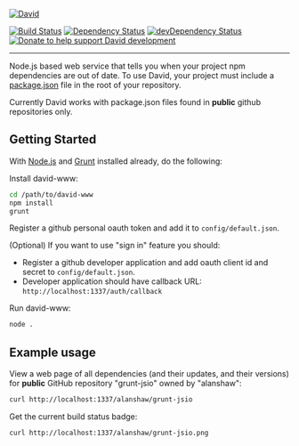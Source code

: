 [![David](https://raw.github.com/alanshaw/david-www/master/david.png)](https://david-dm.org/)

[![Build Status](https://img.shields.io/travis/alanshaw/david-www/master.svg?style=flat)](https://travis-ci.org/alanshaw/david-www)
[![Dependency Status](https://david-dm.org/alanshaw/david-www.svg?style=flat)](https://david-dm.org/alanshaw/david-www)
[![devDependency Status](https://david-dm.org/alanshaw/david-www/dev-status.svg?style=flat)](https://david-dm.org/alanshaw/david-www#info=devDependencies)
[![Donate to help support David development](http://img.shields.io/gratipay/_alanshaw.svg?style=flat)](https://www.gittip.com/_alanshaw/)
___

Node.js based web service that tells you when your project npm dependencies are out of date.
To use David, your project must include a [package.json](https://docs.npmjs.com/files/package.json)
file in the root of your repository.

Currently David works with package.json files found in __public__ github repositories only.

Getting Started
---------------

With [Node.js](http://nodejs.org/) and [Grunt](http://gruntjs.com/) installed already,
do the following:

Install david-www:

```sh
cd /path/to/david-www
npm install
grunt
```

Register a github personal oauth token and add it to `config/default.json`.  

(Optional) If you want to use "sign in" feature you should:
* Register a github developer application and add oauth client id and secret to `config/default.json`.
* Developer application should have callback URL: `http://localhost:1337/auth/callback`


Run david-www:

```sh
node .
```


Example usage
-------------

View a web page of all dependencies (and their updates, and their versions)
for __public__ GitHub repository "grunt-jsio" owned by "alanshaw":

```sh
curl http://localhost:1337/alanshaw/grunt-jsio
```

Get the current build status badge:

```sh
curl http://localhost:1337/alanshaw/grunt-jsio.png
```
